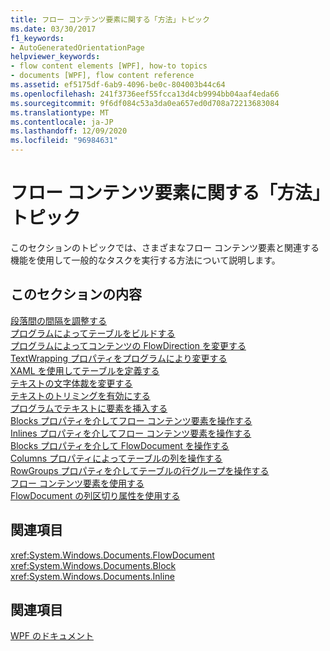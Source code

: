 ```yaml
---
title: フロー コンテンツ要素に関する「方法」トピック
ms.date: 03/30/2017
f1_keywords:
- AutoGeneratedOrientationPage
helpviewer_keywords:
- flow content elements [WPF], how-to topics
- documents [WPF], flow content reference
ms.assetid: ef5175df-6ab9-4096-be0c-804003b44c64
ms.openlocfilehash: 241f3736eef55fcca13d4cb9994bb04aaf4eda66
ms.sourcegitcommit: 9f6df084c53a3da0ea657ed0d708a72213683084
ms.translationtype: MT
ms.contentlocale: ja-JP
ms.lasthandoff: 12/09/2020
ms.locfileid: "96984631"
---
```

# <a name="flow-content-elements-how-to-topics"></a>フロー コンテンツ要素に関する「方法」トピック
このセクションのトピックでは、さまざまなフロー コンテンツ要素と関連する機能を使用して一般的なタスクを実行する方法について説明します。  
  
## <a name="in-this-section"></a>このセクションの内容  
 [段落間の間隔を調整する](how-to-adjust-spacing-between-paragraphs.md)  
 [プログラムによってテーブルをビルドする](how-to-build-a-table-programmatically.md)  
 [プログラムによってコンテンツの FlowDirection を変更する](how-to-change-the-flowdirection-of-content-programmatically.md)  
 [TextWrapping プロパティをプログラムにより変更する](how-to-change-the-textwrapping-property-programmatically.md)  
 [XAML を使用してテーブルを定義する](how-to-define-a-table-with-xaml.md)  
 [テキストの文字体裁を変更する](how-to-alter-the-typography-of-text.md)  
 [テキストのトリミングを有効にする](how-to-enable-text-trimming.md)  
 [プログラムでテキストに要素を挿入する](how-to-insert-an-element-into-text-programmatically.md)  
 [Blocks プロパティを介してフロー コンテンツ要素を操作する](how-to-manipulate-flow-content-elements-through-the-blocks-property.md)  
 [Inlines プロパティを介してフロー コンテンツ要素を操作する](how-to-manipulate-flow-content-elements-through-the-inlines-property.md)  
 [Blocks プロパティを介して FlowDocument を操作する](how-to-manipulate-a-flowdocument-through-the-blocks-property.md)  
 [Columns プロパティによってテーブルの列を操作する](how-to-manipulate-table-columns-through-the-columns-property.md)  
 [RowGroups プロパティを介してテーブルの行グループを操作する](how-to-manipulate-table-row-groups-through-the-rowgroups-property.md)  
 [フロー コンテンツ要素を使用する](how-to-use-flow-content-elements.md)  
 [FlowDocument の列区切り属性を使用する](how-to-use-flowdocument-column-separating-attributes.md)  
  
## <a name="reference"></a>関連項目  
 <xref:System.Windows.Documents.FlowDocument>  
  <xref:System.Windows.Documents.Block>  
  <xref:System.Windows.Documents.Inline>  
  
## <a name="related-sections"></a>関連項目  
 [WPF のドキュメント](documents-in-wpf.md)

